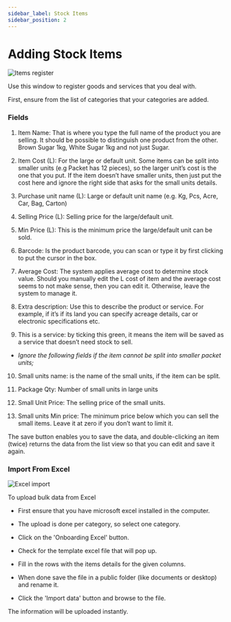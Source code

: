 ```yaml
---
sidebar_label: Stock Items
sidebar_position: 2
---
```


# Adding Stock Items

![Items register](/img/screenshots/stock_items_register.png)

Use this window to register goods and services that you deal with.

First, ensure from the list of categories that your categories are added. 

### Fields

1. Item Name: That is where you type the full name of the product you are selling. It should be possible to distinguish one product from the other.  Brown Sugar 1kg, White Sugar 1kg and not just Sugar.

2. Item Cost (L): For the large or default unit. Some items can be split into smaller units (e.g Packet has 12 pieces), so the larger unit’s cost is the one that you put. If the item doesn’t have smaller units, then just put the cost here and ignore the right side that asks for the small units details.

3. Purchase unit name (L): Large or default unit name (e.g. Kg, Pcs, Acre, Car, Bag, Carton)

4. Selling Price (L): Selling price for the large/default unit.

5. Min Price (L): This is the minimum price the large/default unit can be sold. 

6. Barcode: Is the product barcode, you can scan or type it by first clicking to put the cursor in the box.

7. Average Cost: The system applies average cost to determine stock value.  Should you manually edit the L cost of item and the average cost seems to not make sense, then you can edit it. Otherwise, leave the system to manage it.

8. Extra description: Use this to describe the product or service. For example, if it’s if its land you can specify acreage details,  car or electronic specifications etc.

9. This is a service: by ticking this green, it means the item will be saved as a service that doesn’t need stock to sell.

- *Ignore the following fields if the item cannot be split into smaller packet units;*

10. Small units name: is the name of the small units, if the item can be split.

11. Package Qty:  Number of small units in large units

12. Small Unit Price: The selling price of the small units.

13. Small units Min price: The minimum price below which you can sell the small items. Leave it at zero if you don’t want to limit it. 

The save button enables you to save the data, and double-clicking an item (twice) returns the data from the list view so that you can edit and save it again.

### Import From Excel

![Excel import](/img/screenshots/excel_import.png)

To upload bulk data from Excel 
- First ensure that you have microsoft excel installed in the computer.

- The upload is done per category, so select one category.

- Click on the 'Onboarding Excel' button.

- Check for the template excel file that will pop up.

- Fill in the rows with the items details for the given columns.

- When done save the file in a public folder (like documents or desktop) and rename it.

- Click the 'Import data' button and browse to the file.


The information will be uploaded instantly.
